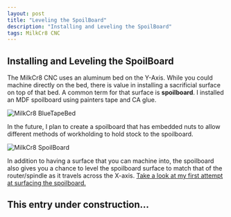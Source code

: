 ```yaml
---
layout: post
title: "Leveling the SpoilBoard"
description: "Installing and Leveling the SpoilBoard"
tags: MilkCr8 CNC
---
```

## Installing and Leveling the SpoilBoard

The MilkCr8 CNC uses an aluminum bed on the Y-Axis.  While you could machine directly on the bed, there is value in installing a sacrificial surface on top of that bed.  A common term for that surface is **spoilboard**. I installed an MDF spoilboard using painters tape and CA glue.

![MilkCr8 BlueTapeBed](/assets/images/BlueTapedBed.jpeg)

In the future, I plan to create a spoilboard that has embedded nuts to allow different methods of workholding to hold stock to the spoilboard.



![MilkCr8 SpoilBoard](/assets/images/ClampedSpoilBoard.jpeg)



In addition to having a surface that you can machine into, the spoilboard also gives you a chance to level the spoilboard surface to match that of the router/spindle as it travels across the X-axis. [Take a look at my first attempt at surfacing the spoilboard.](https://www.youtube.com/watch?v=tOZxpa2BZhc&list=PLhMXIiLibnbp4SLJ8DhmovAqKUHYMR0pg)


## This entry under construction...
